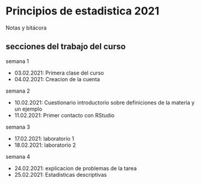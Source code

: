 # Principios de estadistica 2021
Notas y bitácora
## secciones del trabajo del curso 

semana 1
+ 03.02.2021: Primera clase del curso 
+ 04.02.2021: Creacion de la cuenta 

semana 2
+ 10.02.2021: Cuestionario introductorio sobre definiciones de la materia y un ejemplo
+ 11.02.2021: Primer contacto con RStudio


semana 3 
+ 17.02.2021: laboratorio 1 
+ 18.02.2021: laboratorio 2 

semana 4
+ 24.02.2021: explicacion de problemas de la tarea 
+ 25.02.2021: Estadisticas descriptivas 